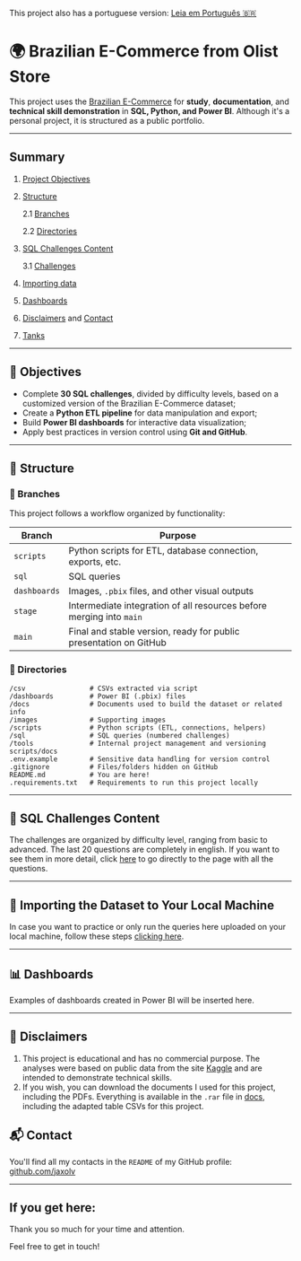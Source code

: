 This project also has a portuguese version: [Leia em Português :brazil:](docs/README-PT-BR.md)

# 🌍 Brazilian E-Commerce from Olist Store

This project uses the [Brazilian E-Commerce](https://www.kaggle.com/datasets/olistbr/brazilian-ecommerce) for **study**, **documentation**, and **technical skill demonstration** in **SQL, Python, and Power BI**. Although it's a personal project, it is structured as a public portfolio.

---

## Summary
1. [Project Objectives](#-project-objectives)
2. [Structure](#-structure)

    2.1 [Branches](#-branches)

    2.2 [Directories](#-directories)
3. [SQL Challenges Content](#-sql-challenges-content)

    3.1 [Challenges](sql/DISCLAIMER.md)
4. [Importing data](#-importing-the-dataset-to-your-local-machine)
5. [Dashboards](#-dashboards)
6. [Disclaimers](#-disclaimers) and [Contact](#-contact)
7. [Tanks](#if-you-get-here)

---

## 🎯 Objectives

- Complete **30 SQL challenges**, divided by difficulty levels, based on a customized version of the Brazilian E-Commerce dataset;
- Create a **Python ETL pipeline** for data manipulation and export;
- Build **Power BI dashboards** for interactive data visualization;
- Apply best practices in version control using **Git and GitHub**.

---

## 🌿 Structure

### 🚀 Branches

This project follows a workflow organized by functionality:

| Branch | Purpose |
|-|-|
| `scripts` | Python scripts for ETL, database connection, exports, etc. |
| `sql` | SQL queries |
| `dashboards` | Images, `.pbix` files, and other visual outputs |
| `stage` | Intermediate integration of all resources before merging into `main` |
| `main` | Final and stable version, ready for public presentation on GitHub |

### 📁 Directories
```
/csv                # CSVs extracted via script
/dashboards         # Power BI (.pbix) files
/docs               # Documents used to build the dataset or related info
/images             # Supporting images
/scripts            # Python scripts (ETL, connections, helpers)
/sql                # SQL queries (numbered challenges)
/tools              # Internal project management and versioning scripts/docs
.env.example        # Sensitive data handling for version control
.gitignore          # Files/folders hidden on GitHub
README.md           # You are here!
.requirements.txt   # Requirements to run this project locally
```

---

## 🧠 SQL Challenges Content
The challenges are organized by difficulty level, ranging from basic to advanced. The last 20 questions are completely in english. If you want to see them in more detail, click [here](sql/DISCLAIMER.md) to go directly to the page with all the questions.

---

## 🧮 Importing the Dataset to Your Local Machine
In case you want to practice or only run the queries here uploaded on your local machine, follow these steps [clicking here](docs/IMPORT_DATA.md).

---

## 📊 Dashboards
Examples of dashboards created in Power BI will be inserted here.

---

## 📌 Disclaimers
1) This project is educational and has no commercial purpose. The analyses were based on public data from the site [Kaggle](https://www.kaggle.com/datasets/) and are intended to demonstrate technical skills.
2) If you wish, you can download the documents I used for this project, including the PDFs. Everything is available in the `.rar` file in [docs](docs), including the adapted table CSVs for this project.

## 📬 Contact
You'll find all my contacts in the `README` of my GitHub profile: [github.com/jaxolv](https://github.com/jaxolv)

---

## If you get here:
Thank you so much for your time and attention.

Feel free to get in touch!

